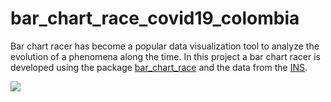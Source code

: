 # bar_chart_race_covid19_colombia

Bar chart racer has become a popular data visualization tool to analyze the evolution of a phenomena along the time. In this project a bar chart racer is developed using the package [bar_chart_race](https://github.com/dexplo/bar_chart_race) and the data from the [INS](https://www.ins.gov.co/Noticias/Paginas/Coronavirus.aspx).

<img src="https://j.gifs.com/zvg3Mr.gif" />
